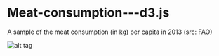 # Meat-consumption---d3.js
A sample of the meat consumption (in kg) per capita in 2013 (src: FAO)

![alt tag](https://user-images.githubusercontent.com/45228828/67298779-05e71400-f4ec-11e9-820e-823c23aa1dcd.png
)



